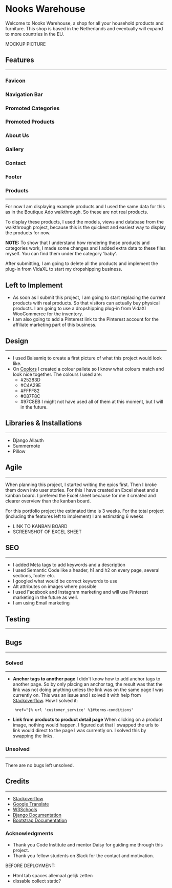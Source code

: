 # Nooks Warehouse

Welcome to Nooks Warehouse, a shop for all your household products and furniture. This shop is based in the Netherlands and eventually will expand to more countries in the EU. 

MOCKUP PICTURE

## Features
---
### Favicon
### Navigation Bar
### Promoted Categories
### Promoted Products
### About Us
### Gallery
### Contact
### Footer

### Products
---
For now I am displaying example products and I used the same data for this as in the Boutique Ado walkthrough. So these are not real products. 

To display these products, I used the models, views and database from the walkthrough project, because this is the quickest and easiest way to display the products for now. 

<strong>NOTE:</strong> To show that I understand how rendering these products and categories work, I made some changes and I added extra data to these files myself. You can find them under the category 'baby'.

After submitting, I am going to delete all the products and implement the plug-in from VidaXL to start my dropshipping business. 


## Left to Implement
- As soon as I submit this project, I am going to start replacing the current products with real products. So that visitors can actually buy physical products. I am going to use a dropshipping plug-in from VidaXl WooCommerce for the inventory.  
-	I am also going to add a Pinterest link to the Pinterest account for the affiliate marketing part of this business.


## Design
---
- I used Balsamiq to create a first picture of what this project would look like.
- On [Coolors](https://coolors.co/) I created a colour pallete so I know what colours match and look nice together. The colours I used are:
	- #25283D
	- #C4A29E
	- #FFFF82
	- #087F8C
	- #97C8EB
I might not have used all of them at this moment, but I will in the future.

## Libraries & Installations
---
- Django Allauth
- Summernote 
- Pillow



## Agile
---
When planning this project, I started writing the epics first. Then I broke them down into user stories. For this I have created an Excel sheet and a kanban board. I prefered the Excel sheet because for me it created and clearer overview than the kanban board.

For this portfolio project the estimated time is 3 weeks.
For the total project (including the features left to implement) I am estimating 6 weeks

- LINK TO KANBAN BOARD
- SCREENSHOT OF EXCEL SHEET

## SEO
---
- I added Meta tags to add keywords and a description
- I used Semantic Code like a header, h1 and h2 on every page, several sections, footer etc.
- I googled what would be correct keywords to use
- Alt attributes on images where possible
- I used Facebook and Instagram marketing and will use Pinterest marketing in the future as well.
- I am using Email marketing

## Testing
---
## Bugs
---
### Solved
---
- <strong>Anchor tags to another page</strong> I didn't know how to add anchor tags to another page. So by only placing an anchor tag, the result was that the link was not doing anything unless the link was on the same page I was currently on. This was an issue and I solved it with help from [Stackoverflow](https://stackoverflow.com/questions/31643670/link-a-div-in-another-page-in-url-with-an-anchor-tag-django). How I solved it:
```
	href="{% url 'customer_service' %}#terms-conditions"
```

- <strong>Link from products to product detail page</strong> When clicking on a product image, nothing would happen. I figured out that I swapped the urls to link would direct to the page I was currently on. I solved this by swapping the links.

### Unsolved
---
There are no bugs left unsolved.


## Credits
---
- [Stackoverflow]()
- [Google Translate]()
- [W3Schools]()
- [Django Documentation]()
- [Bootstrap Documentation]()

### Acknowledgments
- Thank you Code Institute and mentor Daisy for guiding me through this project. 
- Thank you fellow students on Slack for the contact and motivation.




BEFORE DEPLOYMENT:
-	Html tab spaces allemaal gelijk zetten
- dissable collect static?

